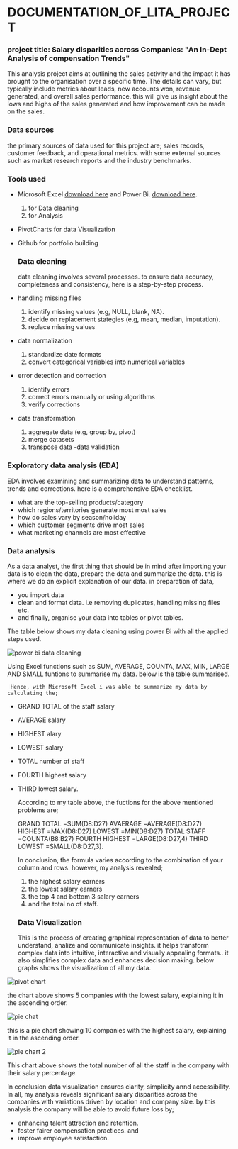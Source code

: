 # DOCUMENTATION_OF_LITA_PROJECT

### project title: Salary disparities across Companies: "An In-Dept Analysis of compensation Trends"

This analysis project aims at outlining the sales activity and the impact it has brought to the organisation over a specific time. The details can vary, but typically include metrics about leads, new accounts won, revenue generated, and overall sales performance. this will give us insight about the lows and highs of the sales generated and how improvement can be made on the sales.

### Data sources
the primary sources of data used for this project are;  sales records, customer feedback, and operational metrics. with some external sources such as market research reports and the industry benchmarks.

### Tools used
- Microsoft Excel [download here](https://www.microsoft.com)  and Power Bi. [download here](https:www.powerbi.microsoft.com/en-us/desktop).
  1.  for Data cleaning
  2.  for Analysis
- PivotCharts for data Visualization
- Github for portfolio building
  
  ### Data cleaning
  data cleaning involves several processes. to ensure data accuracy, completeness and consistency, here is a step-by-step process.
- handling missing files
  1. identify missing values (e.g, NULL, blank, NA).
  2. decide on replacement stategies (e.g,  mean, median, imputation).
  3. replace missing values
- data normalization
  1. standardize date formats
  2. convert categorical variables into numerical variables
- error detection and correction
  1. identify errors
  2. correct errors manually or using algorithms
  3. verify corrections
- data transformation
  1. aggregate data (e.g, group by, pivot)
  2. merge datasets
  3. transpose data
-data validation

### Exploratory data analysis (EDA)
EDA involves examining and summarizing data to understand patterns, trends and corrections. here is a comprehensive EDA checklist.
 -  what are the top-selling products/category
 -  which regions/territories generate most most sales
 -  how do sales vary by season/holiday
 -  which customer segments drive most sales
 -  what marketing channels are most effective

### Data analysis
As a data analyst, the first thing that should be in mind after importing your data is to clean the data, prepare the data and summarize the data.
this is where we do an explicit explanation of our data.
in preparation of data, 
- you import data
- clean and format data. i.e removing duplicates, handling missing files etc.
- and finally, organise your data into tables or pivot tables.

 The table below shows my data cleaning using power Bi with all the applied steps used.
 
  
  ![power bi data cleaning](https://github.com/user-attachments/assets/eee3b840-6865-484e-8097-980fe861d267)

  Using Excel functions such as SUM, AVERAGE, COUNTA, MAX, MIN, LARGE AND SMALL funtions to summarise my data.
  below is the table summarised.
  
     Hence, with Microsoft Excel i was able to summarize my data by calculating the;
  - GRAND TOTAL of the staff salary
  - AVERAGE salary
  - HIGHEST alary
  - LOWEST salary
  - TOTAL number of staff
  - FOURTH highest salary
  - THIRD lowest salary.

     According to my table above, the fuctions for the above mentioned problems are;

     GRAND TOTAL =SUM(D8:D27)
    AVAERAGE =AVERAGE(D8:D27)
    HIGHEST =MAX(D8:D27)
    LOWEST =MIN(D8:D27)
    TOTAL STAFF =COUNTA(B8:B27)
    FOURTH HIGHEST =LARGE(D8:D27,4)
    THIRD LOWEST  =SMALL(D8:D27,3).
       
    In conclusion, the formula varies according to the combination of your column and rows.
    however, my analysis revealed;
    1. the highest salary earners
    2. the lowest salary earners
    3. the top 4 and bottom 3 salary earners
    4. and the total no of staff.


    ### Data Visualization
    This is the process of creating graphical representation of data to better understand, analize and communicate insights. it helps transform complex data into intuitive, interactive and visually appealing formats.. it also simplifies complex data and enhances decision making.
    below graphs shows the visualization of all my data.

    
![pivot chart](https://github.com/user-attachments/assets/c3bda84c-17ce-44d1-adad-81614de28d4a)


the chart above shows 5 companies with the lowest salary, explaining it in the ascending order.


![pie chat](https://github.com/user-attachments/assets/6f1bffa8-77a4-480b-a376-b999356495ce)

this is a pie chart showing 10 companies with the highest salary, explaining it in the ascending order.


![pie chart 2](https://github.com/user-attachments/assets/9f5635d6-0d29-41f4-9e30-1fc235c2ee9b)

This chart above shows the total number of all the staff in the company with their salary percentage.

In conclusion data visualization ensures clarity, simplicity annd accessibility.
In all, my analysis reveals significant salary disparities across the companies with variations driven by location and company size.
by this analysis the company will be able to avoid future loss by;

- enhancing talent attraction and retention.
- foster fairer compensation practices. and
- improve employee satisfaction.
